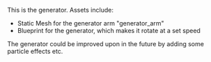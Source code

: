 This is the generator. Assets include:

* Static Mesh for the generator arm "generator_arm"
* Blueprint for the generator, which makes it rotate at a set speed

The generator could be improved upon in the future by adding some particle effects etc.
